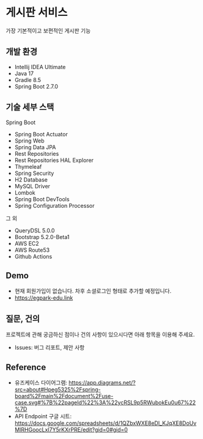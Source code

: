 # 게시판 서비스 

가장 기본적이고 보편적인 게시판 기능


## 개발 환경

* Intellij IDEA Ultimate 
* Java 17
* Gradle 8.5
* Spring Boot 2.7.0

## 기술 세부 스택

Spring Boot

* Spring Boot Actuator
* Spring Web
* Spring Data JPA
* Rest Repositories
* Rest Repositories HAL Explorer
* Thymeleaf
* Spring Security
* H2 Database
* MySQL Driver
* Lombok
* Spring Boot DevTools
* Spring Configuration Processor

그 외

* QueryDSL 5.0.0
* Bootstrap 5.2.0-Beta1
* AWS EC2
* AWS Route53
* Github Actions

## Demo

* 현재 회원가입이 없습니다. 차후 소셜로그인 형태로 추가할 예정입니다.
* https://egpark-edu.link

## 질문, 건의

프로젝트에 관해 궁금하신 점이나 건의 사항이 있으시다면 아래 항목을 이용해 주세요.

* Issues: 버그 리포트, 제안 사항

## Reference

* 유즈케이스 다이어그램: https://app.diagrams.net/?src=about#Hpeg5325%2Fspring-board%2Fmain%2Fdocument%2Fuse-case.svg#%7B%22pageId%22%3A%22ycRSL9p5RWubokEu0u67%22%7D
* API Endpoint 구글 시트: https://docs.google.com/spreadsheets/d/1QZbxWXE8eDl_KJqXE8DoUvMlRHGoocLxI7Y5rKXrPRE/edit?gid=0#gid=0
